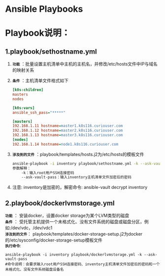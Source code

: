 # Ansible Playbooks

# Playbook说明：
## 1.playbook/sethostname.yml
1. **`功能`** ：批量设置主机清单中主机的主机名，并修改/etc/hosts文件中IP与域名的映射关系</br>
2. **`条件`** ：主机清单文件格式如下

    ```ini
    [k8s:children]
    masters
    nodes
    
    [k8s:vars]
    ansible_ssh_pass="*****"
    
    [masters]
    192.168.1.11 hostname=master1.k8s116.curiouser.com
    192.168.1.12 hostname=master2.k8s116.curiouser.com
    192.168.1.13 hostname=master3.k8s116.curiouser.com
    [nodes]
    192.168.1.14 hostname=node1.k8s116.curiouser.com
    ```

3. **`涉及到的文件`** ：playbook/templates/hosts.j2为/etc/hosts的模板文件</br>

    ```bash
    ansible-playbook -i inventory playbook/sethostname.yml -k --ask-vault-pass
    参数解释：
        -k：输入root用户SSH连接密码
        --ask-vault-pass：输入inventory主机清单文件加密后的密码
    ```
 
4. 注意: inventory是加密的，解密命令: ansible-vault decrypt inventory

## 2.playbook/dockerlvmstorage.yml
**`功能`** ： 安装docker，设置docker storage为某个LVM类型的磁盘</br>
**`条件`** ： 受托管主机提供一个未格式化、没有文件系统的磁盘或磁盘分区，例如:/dev/vdc，/dev/vdc1</br>
**`涉及到的文件`**： playbook/templates/docker-storage-setup.j2为docker的/etc/sysconfig/docker-storage-setup模板文件</br>
**`执行命令`**:

    ansible-playbook -i inventory playbook/dockerlvmstorage.yml -k --ask-vault-pass
    #命令说明：会要求输入root用户SSH连接密码、inventory主机清单文件加密后的密码和一个未格式化、没有文件系统磁盘设备名

